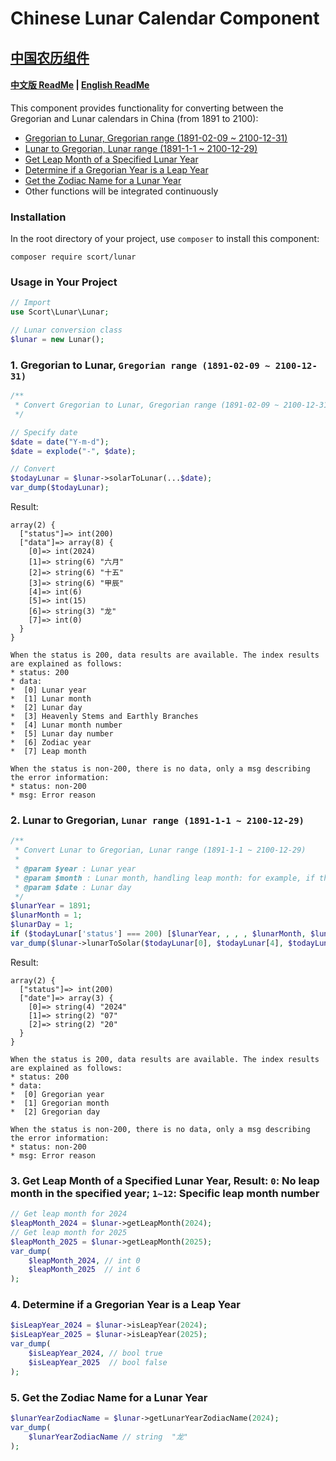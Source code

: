 # Chinese Lunar Calendar Component
## [中国农历组件](README.md)

#### [中文版 ReadMe](README.md) | [English ReadMe](README.en.md)

This component provides functionality for converting between the Gregorian and Lunar calendars in China (from 1891 to 2100):

- [Gregorian to Lunar, Gregorian range (1891-02-09 ~ 2100-12-31)](#1-gregorian-to-lunar-gregorian-range-1891-02-09--2100-12-31)
- [Lunar to Gregorian, Lunar range (1891-1-1 ~ 2100-12-29)](#2-lunar-to-gregorian-lunar-range-1891-1-1--2100-12-29)
- [Get Leap Month of a Specified Lunar Year](#3-get-leap-month-of-a-specified-lunar-year-result-0-no-leap-month-in-the-specified-year-1~12-specific-leap-month-number)
- [Determine if a Gregorian Year is a Leap Year](#4-determine-if-a-gregorian-year-is-a-leap-year)
- [Get the Zodiac Name for a Lunar Year](#5-get-the-zodiac-name-for-a-lunar-year)
- Other functions will be integrated continuously

### Installation

In the root directory of your project, use `composer` to install this component:

```composer
composer require scort/lunar
```

### Usage in Your Project

```php
// Import
use Scort\Lunar\Lunar;

// Lunar conversion class
$lunar = new Lunar();
```

### 1. Gregorian to Lunar, `Gregorian range (1891-02-09 ~ 2100-12-31)`

```php
/**
 * Convert Gregorian to Lunar, Gregorian range (1891-02-09 ~ 2100-12-31)
 */

// Specify date
$date = date("Y-m-d");
$date = explode("-", $date);

// Convert
$todayLunar = $lunar->solarToLunar(...$date);
var_dump($todayLunar);
```

Result:

```
array(2) {
  ["status"]=> int(200)
  ["data"]=> array(8) {
    [0]=> int(2024)
    [1]=> string(6) "六月"
    [2]=> string(6) "十五"
    [3]=> string(6) "甲辰"
    [4]=> int(6)
    [5]=> int(15)
    [6]=> string(3) "龙"
    [7]=> int(0)
  }
}

When the status is 200, data results are available. The index results are explained as follows:
* status: 200
* data:
*  [0] Lunar year
*  [1] Lunar month
*  [2] Lunar day
*  [3] Heavenly Stems and Earthly Branches
*  [4] Lunar month number
*  [5] Lunar day number
*  [6] Zodiac year
*  [7] Leap month

When the status is non-200, there is no data, only a msg describing the error information:
* status: non-200
* msg: Error reason
```

### 2. Lunar to Gregorian, `Lunar range (1891-1-1 ~ 2100-12-29)`

```php
/**
 * Convert Lunar to Gregorian, Lunar range (1891-1-1 ~ 2100-12-29)
 *
 * @param $year : Lunar year
 * @param $month : Lunar month, handling leap month: for example, if there is a leap May in that year, the second May is passed as June, equivalent to 13 lunar months
 * @param $date : Lunar day
 */
$lunarYear = 1891;
$lunarMonth = 1;
$lunarDay = 1;
if ($todayLunar['status'] === 200) [$lunarYear, , , , $lunarMonth, $lunarDay] = $todayLunar['data'];
var_dump($lunar->lunarToSolar($todayLunar[0], $todayLunar[4], $todayLunar[5]));
```

Result:

```
array(2) {
  ["status"]=> int(200)
  ["date"]=> array(3) {
    [0]=> string(4) "2024"
    [1]=> string(2) "07"
    [2]=> string(2) "20"
  }
}

When the status is 200, data results are available. The index results are explained as follows:
* status: 200
* data:
*  [0] Gregorian year
*  [1] Gregorian month
*  [2] Gregorian day

When the status is non-200, there is no data, only a msg describing the error information:
* status: non-200
* msg: Error reason
```

### 3. Get Leap Month of a Specified Lunar Year, Result: `0`: No leap month in the specified year; `1~12`: Specific leap month number

```php
// Get leap month for 2024
$leapMonth_2024 = $lunar->getLeapMonth(2024);
// Get leap month for 2025
$leapMonth_2025 = $lunar->getLeapMonth(2025);
var_dump(
    $leapMonth_2024, // int 0
    $leapMonth_2025  // int 6
);
```

### 4. Determine if a Gregorian Year is a Leap Year

```php
$isLeapYear_2024 = $lunar->isLeapYear(2024);
$isLeapYear_2025 = $lunar->isLeapYear(2025);
var_dump(
    $isLeapYear_2024, // bool true
    $isLeapYear_2025  // bool false
);
```

### 5. Get the Zodiac Name for a Lunar Year

```php
$lunarYearZodiacName = $lunar->getLunarYearZodiacName(2024);
var_dump(
    $lunarYearZodiacName // string  "龙"
);
```